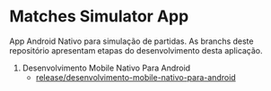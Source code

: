 # Matches Simulator App

App Android Nativo para simulação de partidas. As branchs deste repositório apresentam etapas do desenvolvimento desta aplicação.

1. Desenvolvimento Mobile Nativo Para Android
    - [release/desenvolvimento-mobile-nativo-para-android](https://github.com/Dojak220/matches-simulator-app/tree/release/desenvolvimento-mobile-nativo-para-android)
